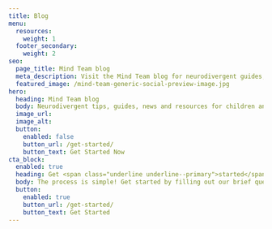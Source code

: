 ```yaml
---
title: Blog
menu:
  resources:
    weight: 1
  footer_secondary:
    weight: 2
seo:
  page_title: Mind Team blog
  meta_description: Visit the Mind Team blog for neurodivergent guides, tips, news and resources for individuals of all ages in any stage of their learning journey.
  featured_image: /mind-team-generic-social-preview-image.jpg
hero:
  heading: Mind Team blog
  body: Neurodivergent tips, guides, news and resources for children and adults.
  image_url:
  image_alt:
  button:
    enabled: false
    button_url: /get-started/
    button_text: Get Started Now
cta_block:
  enabled: true
  heading: Get <span class="underline underline--primary">started</span>.
  body: The process is simple! Get started by filling out our brief questionnaire.
  button:
    enabled: true
    button_url: /get-started/
    button_text: Get Started
---
```

